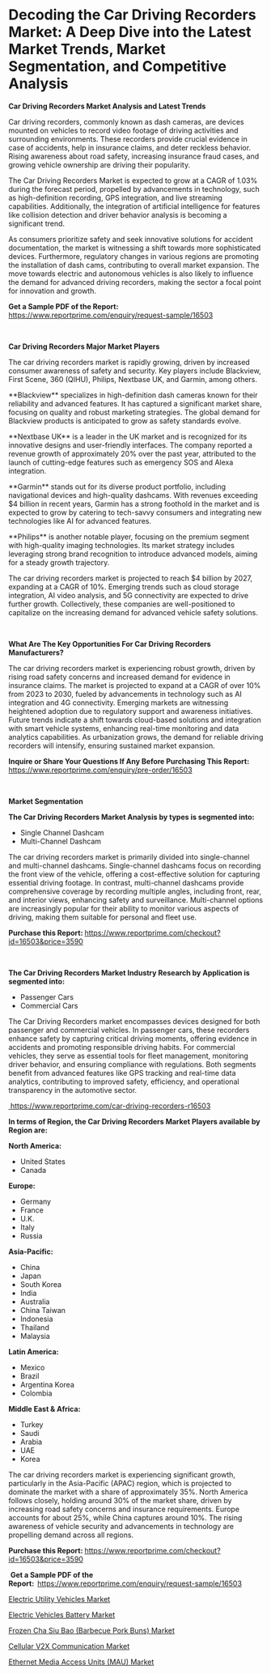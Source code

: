 <p><h1>Decoding the Car Driving Recorders Market: A Deep Dive into the Latest Market Trends, Market Segmentation, and Competitive Analysis</h1></p><p><strong>Car Driving Recorders Market Analysis and Latest Trends</strong></p>
<p><p>Car driving recorders, commonly known as dash cameras, are devices mounted on vehicles to record video footage of driving activities and surrounding environments. These recorders provide crucial evidence in case of accidents, help in insurance claims, and deter reckless behavior. Rising awareness about road safety, increasing insurance fraud cases, and growing vehicle ownership are driving their popularity. </p><p>The Car Driving Recorders Market is expected to grow at a CAGR of 1.03% during the forecast period, propelled by advancements in technology, such as high-definition recording, GPS integration, and live streaming capabilities. Additionally, the integration of artificial intelligence for features like collision detection and driver behavior analysis is becoming a significant trend. </p><p>As consumers prioritize safety and seek innovative solutions for accident documentation, the market is witnessing a shift towards more sophisticated devices. Furthermore, regulatory changes in various regions are promoting the installation of dash cams, contributing to overall market expansion. The move towards electric and autonomous vehicles is also likely to influence the demand for advanced driving recorders, making the sector a focal point for innovation and growth.</p></p>
<p><strong>Get a Sample PDF of the Report:&nbsp;</strong> <a href="https://www.reportprime.com/enquiry/request-sample/16503?utm_campaign=2310&utm_medium=2&utm_source=Github&utm_content=ia&utm_term=17032025&utm_id=car-driving-recorders">https://www.reportprime.com/enquiry/request-sample/16503</a></p>
<p>&nbsp;</p>
<p><strong>Car Driving Recorders Major Market Players</strong></p>
<p><p>The car driving recorders market is rapidly growing, driven by increased consumer awareness of safety and security. Key players include Blackview, First Scene, 360 (QIHU), Philips, Nextbase UK, and Garmin, among others. </p><p>**Blackview** specializes in high-definition dash cameras known for their reliability and advanced features. It has captured a significant market share, focusing on quality and robust marketing strategies. The global demand for Blackview products is anticipated to grow as safety standards evolve.</p><p>**Nextbase UK** is a leader in the UK market and is recognized for its innovative designs and user-friendly interfaces. The company reported a revenue growth of approximately 20% over the past year, attributed to the launch of cutting-edge features such as emergency SOS and Alexa integration. </p><p>**Garmin** stands out for its diverse product portfolio, including navigational devices and high-quality dashcams. With revenues exceeding $4 billion in recent years, Garmin has a strong foothold in the market and is expected to grow by catering to tech-savvy consumers and integrating new technologies like AI for advanced features.</p><p>**Philips** is another notable player, focusing on the premium segment with high-quality imaging technologies. Its market strategy includes leveraging strong brand recognition to introduce advanced models, aiming for a steady growth trajectory.</p><p>The car driving recorders market is projected to reach $4 billion by 2027, expanding at a CAGR of 10%. Emerging trends such as cloud storage integration, AI video analysis, and 5G connectivity are expected to drive further growth. Collectively, these companies are well-positioned to capitalize on the increasing demand for advanced vehicle safety solutions.</p></p>
<p>&nbsp;</p>
<p><strong>What Are The Key Opportunities For Car Driving Recorders Manufacturers?</strong></p>
<p><p>The car driving recorders market is experiencing robust growth, driven by rising road safety concerns and increased demand for evidence in insurance claims. The market is projected to expand at a CAGR of over 10% from 2023 to 2030, fueled by advancements in technology such as AI integration and 4G connectivity. Emerging markets are witnessing heightened adoption due to regulatory support and awareness initiatives. Future trends indicate a shift towards cloud-based solutions and integration with smart vehicle systems, enhancing real-time monitoring and data analytics capabilities. As urbanization grows, the demand for reliable driving recorders will intensify, ensuring sustained market expansion.</p></p>
<p><strong>Inquire or Share Your Questions If Any Before Purchasing This Report:</strong> <a href="https://www.reportprime.com/enquiry/pre-order/16503?utm_campaign=2310&utm_medium=2&utm_source=Github&utm_content=ia&utm_term=17032025&utm_id=car-driving-recorders">https://www.reportprime.com/enquiry/pre-order/16503</a></p>
<p>&nbsp;</p>
<p><strong>Market Segmentation</strong></p>
<p><strong>The Car Driving Recorders Market Analysis by types is segmented into:</strong></p>
<p><ul><li>Single Channel Dashcam</li><li>Multi-Channel Dashcam</li></ul></p>
<p><p>The car driving recorders market is primarily divided into single-channel and multi-channel dashcams. Single-channel dashcams focus on recording the front view of the vehicle, offering a cost-effective solution for capturing essential driving footage. In contrast, multi-channel dashcams provide comprehensive coverage by recording multiple angles, including front, rear, and interior views, enhancing safety and surveillance. Multi-channel options are increasingly popular for their ability to monitor various aspects of driving, making them suitable for personal and fleet use.</p></p>
<p><strong>Purchase this Report:&nbsp;</strong><a href="https://www.reportprime.com/checkout?id=16503&price=3590&utm_campaign=2310&utm_medium=2&utm_source=Github&utm_content=ia&utm_term=17032025&utm_id=car-driving-recorders">https://www.reportprime.com/checkout?id=16503&price=3590</a></p>
<p>&nbsp;</p>
<p><strong>The Car Driving Recorders Market Industry Research by Application is segmented into:</strong></p>
<p><ul><li>Passenger Cars</li><li>Commercial Cars</li></ul></p>
<p><p>The Car Driving Recorders market encompasses devices designed for both passenger and commercial vehicles. In passenger cars, these recorders enhance safety by capturing critical driving moments, offering evidence in accidents and promoting responsible driving habits. For commercial vehicles, they serve as essential tools for fleet management, monitoring driver behavior, and ensuring compliance with regulations. Both segments benefit from advanced features like GPS tracking and real-time data analytics, contributing to improved safety, efficiency, and operational transparency in the automotive sector.</p></p>
<p><a href="https://www.reportprime.com/car-driving-recorders-r16503?utm_campaign=2310&utm_medium=2&utm_source=Github&utm_content=ia&utm_term=17032025&utm_id=car-driving-recorders">&nbsp;https://www.reportprime.com/car-driving-recorders-r16503</a></p>
<p><strong>In terms of Region, the Car Driving Recorders Market Players available by Region are:</strong></p>
<p>
    <p> <strong> North America: </strong>
        <ul>
            <li>United States</li>
            <li>Canada</li>
        </ul>
        </p> 
    <p> <strong> Europe: </strong>
        <ul>
            <li>Germany</li>
            <li>France</li>
            <li>U.K.</li>
            <li>Italy</li>
            <li>Russia</li>
        </ul>
        </p> 
    <p> <strong> Asia-Pacific: </strong>
        <ul>
            <li>China</li>
            <li>Japan</li>
            <li>South Korea</li>
            <li>India</li>
            <li>Australia</li>
            <li>China Taiwan</li>
            <li>Indonesia</li>
            <li>Thailand</li>
            <li>Malaysia</li>
        </ul>
        </p> 
    <p> <strong> Latin America: </strong>
        <ul>
            <li>Mexico</li>
            <li>Brazil</li>
            <li>Argentina Korea</li>
            <li>Colombia</li>
        </ul>
        </p> 
    <p> <strong> Middle East & Africa: </strong>
        <ul>
            <li>Turkey</li>
            <li>Saudi</li>
            <li>Arabia</li>
            <li>UAE</li>
            <li>Korea</li>
        </ul>
    </p>
    </p>
<p><p>The car driving recorders market is experiencing significant growth, particularly in the Asia-Pacific (APAC) region, which is projected to dominate the market with a share of approximately 35%. North America follows closely, holding around 30% of the market share, driven by increasing road safety concerns and insurance requirements. Europe accounts for about 25%, while China captures around 10%. The rising awareness of vehicle security and advancements in technology are propelling demand across all regions.</p></p>
<p><strong>Purchase this Report: </strong><a href="https://www.reportprime.com/checkout?id=16503&price=3590&utm_campaign=2310&utm_medium=2&utm_source=Github&utm_content=ia&utm_term=17032025&utm_id=car-driving-recorders">https://www.reportprime.com/checkout?id=16503&price=3590</a></p>
<p>&nbsp;<strong>Get a Sample PDF of the Report:&nbsp;&nbsp;</strong><a href="https://www.reportprime.com/enquiry/request-sample/16503?utm_campaign=2310&utm_medium=2&utm_source=Github&utm_content=ia&utm_term=17032025&utm_id=car-driving-recorders">https://www.reportprime.com/enquiry/request-sample/16503</a></p>
<p><strong></strong></p>
<p><p><a href="https://github.com/sakourkishev/Market-Research-Report-List-1/blob/main/electric-utility-vehicles-market.md?utm_campaign=2310&utm_medium=2&utm_source=Github&utm_content=ia&utm_term=17032025&utm_id=car-driving-recorders">Electric Utility Vehicles Market</a></p><p><a href="https://github.com/shongranch73/Market-Research-Report-List-1/blob/main/electric-vehicles-battery-market.md?utm_campaign=2310&utm_medium=2&utm_source=Github&utm_content=ia&utm_term=17032025&utm_id=car-driving-recorders">Electric Vehicles Battery Market</a></p><p><a href="https://www.linkedin.com/pulse/frozen-cha-siu-bao-barbecue-pork-buns-market-outlook-projected-hc7uf?utm_campaign=2310&utm_medium=2&utm_source=Github&utm_content=ia&utm_term=17032025&utm_id=car-driving-recorders">Frozen Cha Siu Bao (Barbecue Pork Buns) Market</a></p><p><a href="https://www.linkedin.com/pulse/cellular-v2x-communication-market-study-findings-forecast-glphe?utm_campaign=2310&utm_medium=2&utm_source=Github&utm_content=ia&utm_term=17032025&utm_id=car-driving-recorders">Cellular V2X Communication Market</a></p><p><a href="https://www.linkedin.com/pulse/future-outlook-ethernet-media-access-units-mau-market-20252032-b7wae?utm_campaign=2310&utm_medium=2&utm_source=Github&utm_content=ia&utm_term=17032025&utm_id=car-driving-recorders">Ethernet Media Access Units (MAU) Market</a></p></p>